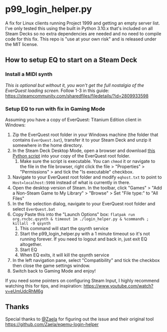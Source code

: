 # p99_login_helper.py

A fix for Linux clients running Project 1999 and getting an empty server list. I've only tested this using the built in Python 3.10.x that's included on all Steam Decks so no extra dependencies are needed and no need to compile code for this fix. This repo is "use at your own risk" and is released under the MIT license.

## How to setup EQ to start on a Steam Deck

### Install a MIDI synth

*This is optional but without it, you won't get the full nostalgia of the EverQuest loading screen.*
Follow 1-3 in this guide:
https://steamcommunity.com/sharedfiles/filedetails/?id=2809933598

### Setup EQ to run with fix in Gaming Mode

Assuming you have a copy of EverQuest: Titanium Edition client in Windows:

1. Zip the EverQuest root folder in your Windows machine (the folder that contains `EverQuest.bat`), transfer it to your Steam Deck and unzip it somewhere in the home directory.
2. In the Steam Deck Desktop Mode, open a browser and download [this Python script](/p99_login_helper.py) into your copy of the EverQuest root folder.
    1. Make sure the script is executable. You can `chmod` it or navigate to the file in the file browser, right click the file > "Properties" > "Permissions" > and tick the "Is executable" checkbox.
3. Navigate to your EverQuest root folder and modify `eqhost.txt` to point to `Host=localhost:5998` instead of what is currently in there.
4. Open the desktop version of Steam. In the toolbar, click "Games" > "Add a Non-Steam Game to My Library" > "Browse" > Set "File type:" to "All Files"
5. In the file selection dialog, navigate to your EverQuest root folder and select `EverQuest.bat`
6. Copy Paste this into the "Launch Options" box: `flatpak run org.rncbc.qsynth & timeout 1m ./login_helper.py & %command% ; killall -9 qsynth`
    1. This command will start the qsynth service
    2. Start the p99_login_helper.py with a 1 minute timeout so it's not running forever. If you need to logout and back in, just exit EQ altogether.
    3. Start EQ
    4. When EQ exits, it will kill the qsynth service
7. In the left navigation pane, select "Compatibility" and tick the checkbox then close the game settings window.
8. Switch back to Gaming Mode and enjoy!

If you need some pointers on configuring Steam Input, I highly recommend watching this for tips, and inspiration: https://www.youtube.com/watch?v=eUmUdcRhM6g

## Thanks

Special thanks to [@Zaela](https://github.com/Zaela) for figuring out the issue and their original tool https://github.com/Zaela/eqemu-login-helper
